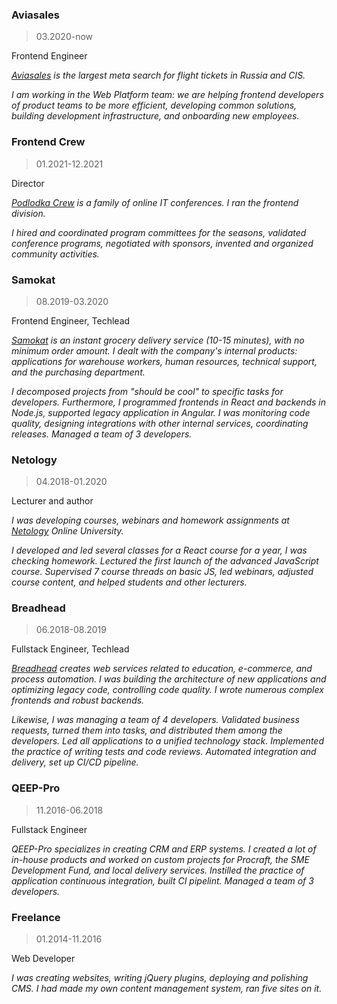 ### Aviasales

> 03.2020-now

Frontend Engineer

_[Aviasales](https://aviasales.com) is the largest meta search for flight tickets in Russia and CIS._

_I am working in the Web Platform team: we are helping frontend developers of product teams to be more efficient, developing common solutions, building development infrastructure, and onboarding new employees._

### Frontend Crew

> 01.2021-12.2021

Director

_[Podlodka Crew](https://podlodka.io/crew) is a family of online IT conferences. I ran the frontend division._

_I hired and coordinated program committees for the seasons, validated conference programs, negotiated with sponsors, invented and organized community activities._

### Samokat

> 08.2019-03.2020

Frontend Engineer, Techlead

_[Samokat](https://samokat.ru) is an instant grocery delivery service (10-15 minutes), with no minimum order amount. I dealt with the company's internal products: applications for warehouse workers, human resources, technical support, and the purchasing department._

_I decomposed projects from "should be cool" to specific tasks for developers. Furthermore, I programmed frontends in React and backends in Node.js, supported legacy application in Angular. I was monitoring code quality, designing integrations with other internal services, coordinating releases. Managed a team of 3 developers._

### Netology

> 04.2018-01.2020

Lecturer and author

_I was developing courses, webinars and homework assignments at [Netology](https://netology.ru/) Online University._

_I developed and led several classes for a React course for a year, I was checking homework. Lectured the first launch of the advanced JavaScript course. Supervised 7 course threads on basic JS, led webinars, adjusted course content, and helped students and other lecturers._

### Breadhead

> 06.2018-08.2019

Fullstack Engineer, Techlead

_[Breadhead](https://breadhead.ru/) creates web services related to education, e-commerce, and process automation. I was building the architecture of new applications and optimizing legacy code, controlling code quality. I wrote numerous complex frontends and robust backends._

_Likewise, I was managing a team of 4 developers. Validated business requests, turned them into tasks, and distributed them among the developers. Led all applications to a unified technology stack. Implemented the practice of writing tests and code reviews. Automated integration and delivery, set up CI/CD pipeline._

### QEEP-Pro

> 11.2016-06.2018

Fullstack Engineer

_QEEP-Pro specializes in creating CRM and ERP systems. I created a lot of in-house products and worked on custom projects for Procraft, the SME Development Fund, and local delivery services. Instilled the practice
of application continuous integration, built CI pipelint. Managed a team of 3 developers._

### Freelance

> 01.2014-11.2016

Web Developer

_I was creating websites, writing jQuery plugins, deploying and polishing CMS. I had made my own content management system, ran five sites on it._
